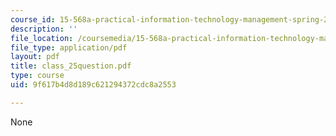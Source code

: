 ```yaml
---
course_id: 15-568a-practical-information-technology-management-spring-2005
description: ''
file_location: /coursemedia/15-568a-practical-information-technology-management-spring-2005/9f617b4d8d189c621294372cdc8a2553_class_25question.pdf
file_type: application/pdf
layout: pdf
title: class_25question.pdf
type: course
uid: 9f617b4d8d189c621294372cdc8a2553

---
```

None